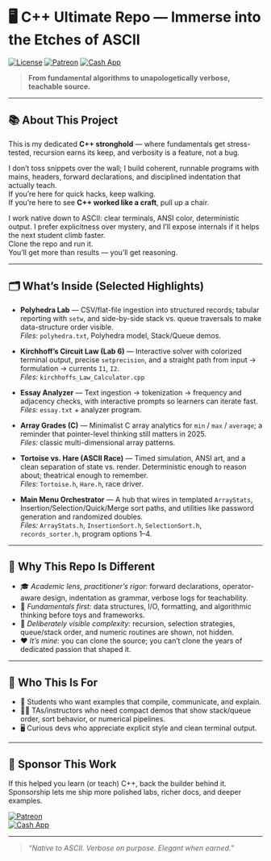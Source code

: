 # 🖥️ C++ Ultimate Repo — Immerse into the Etches of ASCII  

[![License](https://img.shields.io/badge/License-Apache%202.0-blue.svg)](LICENSE)
[![Patreon](https://img.shields.io/badge/Sponsor-Patreon/jrivas12-orange.svg)](https://patreon.com/jrivas12)
[![Cash App](https://img.shields.io/badge/CashApp-$joerivas801-green.svg)](https://cash.app/$joerivas801)

> **From fundamental algorithms to unapologetically verbose, teachable source.**  

---

## 📚 About This Project  

This is my dedicated **C++ stronghold** — where fundamentals get stress-tested, recursion earns its keep, and verbosity is a feature, not a bug.  

I don’t toss snippets over the wall; I build coherent, runnable programs with mains, headers, forward declarations, and disciplined indentation that actually teach.  
If you’re here for quick hacks, keep walking.  
If you’re here to see **C++ worked like a craft**, pull up a chair.  

I work native down to ASCII: clear terminals, ANSI color, deterministic output. I prefer explicitness over mystery, and I’ll expose internals if it helps the next student climb faster.  
Clone the repo and run it.  
You’ll get more than results — you’ll get reasoning.  

---

## 🗂️ What’s Inside (Selected Highlights)

- **Polyhedra Lab** — CSV/flat-file ingestion into structured records; tabular reporting with `setw`, and side-by-side stack vs. queue traversals to make data-structure order visible.  
  *Files:* `polyhedra.txt`, Polyhedra model, Stack/Queue demos.

- **Kirchhoff’s Circuit Law (Lab 6)** — Interactive solver with colorized terminal output, precise `setprecision`, and a straight path from input → formulation → currents `I1`, `I2`.  
  *Files:* `kirchhoffs_Law_Calculator.cpp`

- **Essay Analyzer** — Text ingestion → tokenization → frequency and adjacency checks, with interactive prompts so learners can iterate fast.  
  *Files:* `essay.txt` + analyzer program.

- **Array Grades (C)** — Minimalist C array analytics for `min` / `max` / `average`; a reminder that pointer-level thinking still matters in 2025.  
  *Files:* classic multi-dimensional array patterns.

- **Tortoise vs. Hare (ASCII Race)** — Timed simulation, ANSI art, and a clean separation of state vs. render. Deterministic enough to reason about; theatrical enough to remember.  
  *Files:* `Tortoise.h`, `Hare.h`, race driver.

- **Main Menu Orchestrator** — A hub that wires in templated `ArrayStats`, Insertion/Selection/Quick/Merge sort paths, and utilities like password generation and randomized doubles.  
  *Files:* `ArrayStats.h`, `InsertionSort.h`, `SelectionSort.h`, `records_sorter.h`, program options 1–4.

---

## 🚀 Why This Repo Is Different  

- 🎓 *Academic lens, practitioner’s rigor:* forward declarations, operator-aware design, indentation as grammar, verbose logs for teachability.  
- 🧠 *Fundamentals first:* data structures, I/O, formatting, and algorithmic thinking before toys and frameworks.  
- 🔎 *Deliberately visible complexity:* recursion, selection strategies, queue/stack order, and numeric routines are shown, not hidden.  
- ❤️ *It’s mine:* you can clone the source; you can’t clone the years of dedicated passion that shaped it.  

---

## 👥 Who This Is For  

- 📝 Students who want examples that compile, communicate, and explain.  
- 🧑‍🏫 TAs/instructors who need compact demos that show stack/queue order, sort behavior, or numerical pipelines.  
- 🖥️ Curious devs who appreciate explicit style and clean terminal output.  

---

## 💖 Sponsor This Work  

If this helped you learn (or teach) C++, back the builder behind it.  
Sponsorship lets me ship more polished labs, richer docs, and deeper examples.  

[![Patreon](https://img.shields.io/badge/Sponsor-Patreon/jrivas12-orange.svg)](https://patreon.com/jrivas12)  
[![Cash App](https://img.shields.io/badge/CashApp-$joerivas801-green.svg)](https://cash.app/$joerivas801)  

---

> _“Native to ASCII. Verbose on purpose. Elegant when earned.”_  
